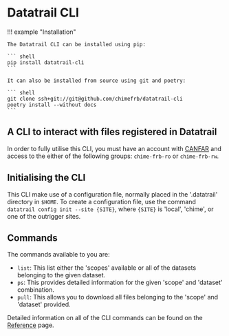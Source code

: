 # Datatrail CLI

!!! example "Installation"

    The Datatrail CLI can be installed using pip:

    ``` shell
    pip install datatrail-cli
    ```

    It can also be installed from source using git and poetry:

    ``` shell
    git clone ssh+git://git@github.com/chimefrb/datatrail-cli
    poetry install --without docs
    ```

## A CLI to interact with files registered in Datatrail

In order to fully utilise this CLI, you must have an account with [CANFAR](https://www.canfar.net) and access to the either of the following groups: `chime-frb-ro` or `chime-frb-rw`.

## Initialising the CLI

This CLI make use of a configuration file, normally placed in the '.datatrail' directory in `$HOME`. To create a configuration file, use the command `datatrail config init --site {SITE}`, where `{SITE}` is 'local', 'chime', or one of the outrigger sites.

## Commands

The commands available to you are:

- `list`: This list either the 'scopes' available or all of the datasets belonging to the given dataset.
- `ps`: This provides detailed information for the given 'scope' and 'dataset' combination.
- `pull`: This allows you to download all files belonging to the 'scope' and 'dataset' provided.

Detailed information on all of the CLI commands can be found on the [Reference](cli) page.
